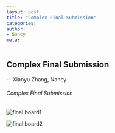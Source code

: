 ```yaml
---
layout: post
title: "Complex Final Submission"
categories:
author:
- Nancy
meta:
---
```




## Complex Final Submission
-- Xiaoyu Zhang, Nancy



###### Complex Final Submission
![final board1](https://github.com/Nancyuz/Nancy/blob/master/assets/PNG12.16.png?raw=true)

![final board2](https://github.com/Nancyuz/Nancy/blob/master/assets/PNG12.162.png?raw=true)
